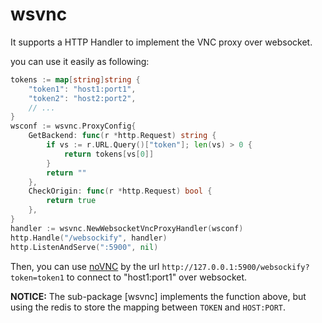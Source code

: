 # wsvnc

It supports a HTTP Handler to implement the VNC proxy over websocket.

you can use it easily as following:

```go
tokens := map[string]string {
	"token1": "host1:port1",
	"token2": "host2:port2",
	// ...
}
wsconf := wsvnc.ProxyConfig{
	GetBackend: func(r *http.Request) string {
		if vs := r.URL.Query()["token"]; len(vs) > 0 {
			return tokens[vs[0]]
		}
		return ""
	},
	CheckOrigin: func(r *http.Request) bool {
		return true
	},
}
handler := wsvnc.NewWebsocketVncProxyHandler(wsconf)
http.Handle("/websockify", handler)
http.ListenAndServe(":5900", nil)
```

Then, you can use [noVNC](https://github.com/novnc/noVNC) by the url `http://127.0.0.1:5900/websockify?token=token1` to connect to "host1:port1" over websocket.

**NOTICE:** The sub-package [wsvnc] implements the function above, but using the redis to store the mapping between `TOKEN` and `HOST:PORT`.
